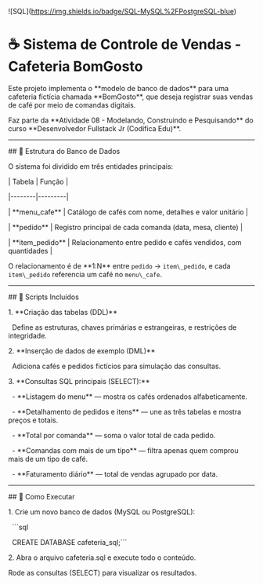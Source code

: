 !\[SQL](https://img.shields.io/badge/SQL-MySQL%2FPostgreSQL-blue)

# ☕ Sistema de Controle de Vendas - Cafeteria BomGosto



Este projeto implementa o \*\*modelo de banco de dados\*\* para uma cafeteria fictícia chamada \*\*BomGosto\*\*, que deseja registrar suas vendas de café por meio de comandas digitais.  

Faz parte da \*\*Atividade 08 - Modelando, Construindo e Pesquisando\*\* do curso \*\*Desenvolvedor Fullstack Jr (Codifica Edu)\*\*.



---



\## 🧱 Estrutura do Banco de Dados



O sistema foi dividido em três entidades principais:



| Tabela | Função |

|--------|---------|

| \*\*menu\_cafe\*\* | Catálogo de cafés com nome, detalhes e valor unitário |

| \*\*pedido\*\* | Registro principal de cada comanda (data, mesa, cliente) |

| \*\*item\_pedido\*\* | Relacionamento entre pedido e cafés vendidos, com quantidades |



O relacionamento é de \*\*1:N\*\* entre `pedido` → `item\_pedido`, e cada `item\_pedido` referencia um café no `menu\_cafe`.



---



\## 💾 Scripts Incluídos



1\. \*\*Criação das tabelas (DDL)\*\*  

&nbsp;  Define as estruturas, chaves primárias e estrangeiras, e restrições de integridade.



2\. \*\*Inserção de dados de exemplo (DML)\*\*  

&nbsp;  Adiciona cafés e pedidos fictícios para simulação das consultas.



3\. \*\*Consultas SQL principais (SELECT):\*\*

&nbsp;  - \*\*Listagem do menu\*\* — mostra os cafés ordenados alfabeticamente.  

&nbsp;  - \*\*Detalhamento de pedidos e itens\*\* — une as três tabelas e mostra preços e totais.  

&nbsp;  - \*\*Total por comanda\*\* — soma o valor total de cada pedido.  

&nbsp;  - \*\*Comandas com mais de um tipo\*\* — filtra apenas quem comprou mais de um tipo de café.  

&nbsp;  - \*\*Faturamento diário\*\* — total de vendas agrupado por data.



---



\## 🧰 Como Executar



1\. Crie um novo banco de dados (MySQL ou PostgreSQL):

&nbsp;  ```sql

&nbsp;  CREATE DATABASE cafeteria\_sql;```


2\. Abra o arquivo cafeteria.sql e execute todo o conteúdo.



Rode as consultas (SELECT) para visualizar os resultados.




